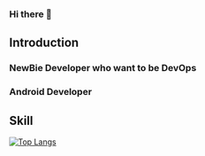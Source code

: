 ### Hi there 👋

## Introduction
### NewBie Developer who want to be DevOps
### Android Developer 

## Skill
[![Top Langs](https://github-readme-stats.vercel.app/api/top-langs/?username=KanuKim97&layout=compact)](https://github.com/anuraghazra/github-readme-stats)
